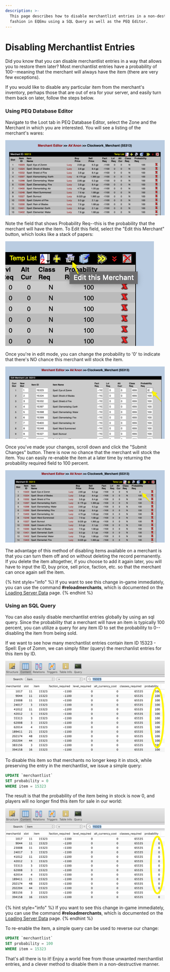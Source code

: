 ```yaml
---
description: >-
  This page describes how to disable merchantlist entries in a non-destructive
  fashion in EQEmu using a SQL Query as well as the PEQ Editor.
---
```


# Disabling Merchantlist Entries

Did you know that you can disable merchantlist entries in a way that allows you to restore them later?  Most merchantlist entries have a probability of 100--meaning that the merchant will always have the item \(there are very few exceptions\).  

If you would like to disable any particular item from the merchant's inventory, perhaps those that are out of era for your server, and easily turn them back on later, follow the steps below.

### Using PEQ Database Editor

Navigate to the Loot tab in PEQ Database Editor, select the Zone and the Merchant in which you are interested.  You will see a listing of the merchant's wares:

![A merchantlist table in PEQ Database Editor](../../gitbook/assets/merchantlist_entries.png)

Note the field that shows Probability Req--this is the probability that the merchant will have the item.  To Edit this field, select the "Edit this Merchant" button, which looks like a stack of papers:

![Click to edit the merchant&apos;s wares](../../gitbook/assets/merchantlist_edit_this_merchant.png)

Once you're in edit mode, you can change the probability to '0' to indicate that there's NO chance this merchant will stock the item.

![Change the probability to 0](../../gitbook/assets/merchantlist_edit_probability.png)

Once you've made your changes, scroll down and click the "Submit Changes" button.  There is now no chance that the merchant will stock the item.  You can easily re-enable the item at a later time by returning the probability required field to 100 percent.

![A disabled item on a merchantlist](../../gitbook/assets/merchantlist_disabled.png)

The advantage of this method of disabling items available on a merchant is that you can turn them off and on without deleting the record permanently.  If you delete the item altogether, if you choose to add it again later, you will have to input the ID, buy price, sell price, faction, etc. so that the merchant can once again sell the item.

{% hint style="info" %}
If you want to see this change in-game immediately, you can use the command **\#reloadmerchants**, which is documented on the [Loading Server Data](https://eqemu.gitbook.io/server/categories/how-to-guides/operation/loading-server-data) page.
{% endhint %}

### Using an SQL Query

You can also easily disable merchantlist entries globally by using an sql query.  Since the probability that a merchant will have an item is typically 100 percent, you can utilize a query for any item ID to set the probability to 0--disabling the item from being sold.

If we want to see how many merchantlist entries contain item ID 15323 - Spell: Eye of Zomm, we can simply filter \(query\) the merchanlist entries for this item by ID.

![Item 15323 - Spell: Eye of Zomm](../../gitbook/assets/merchantlist_entries_15323.png)

To disable this item so that merchants no longer keep it in stock, while preserving the entry in the merchantlist, we issue a simple query:

```sql
UPDATE `merchantlist`
SET probability = 0
WHERE item = 15323
```

The result is that the probability of the item being in stock is now 0, and players will no longer find this item for sale in our world:

![This item will no longer be found on any merchant](../../gitbook/assets/merchantlist_entries_15323_disabled.png)

{% hint style="info" %}
If you want to see this change in-game immediately, you can use the command **\#reloadmerchants**, which is documented on the [Loading Server Data](https://eqemu.gitbook.io/server/categories/how-to-guides/operation/loading-server-data) page.
{% endhint %}

To re-enable the item, a simple query can be used to reverse our change:

```sql
UPDATE `merchantlist`
SET probability = 100
WHERE item = 15323
```

That's all there is to it!  Enjoy a world free from those unwanted merchantlist entries, and a clever method to disable them in a non-destructive manner.

